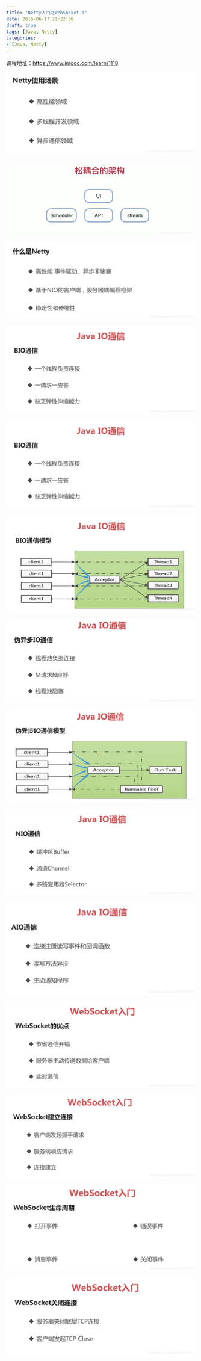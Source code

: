 ```yaml
---
title: "Netty入门之WebSocket-1"
date: 2016-06-17 21:22:30
draft: true
tags: [Java, Netty]
categories:
- [Java, Netty]
---
```


课程地址：https://www.imooc.com/learn/1118

![](../images/2019122712345645.png)

![2020022021533739](../images/2020022021533739.png)

![20191227123315503](../images/20191227123315503.png)

![20191227123818509-1](../images/20191227123818509-1.png)

![20191227123818509](../images/20191227123818509.png)

![20191227123840309](../images/20191227123840309.png)

![20191227124110634](../images/20191227124110634.png)

![20191227124127188](../images/20191227124127188.png)

![20191227124522259](../images/20191227124522259.png)

![20191227124546309](../images/20191227124546309.png)

![20191227125344840](../images/20191227125344840.png)

![20191227125409161](../images/20191227125409161.png)

![20191227125647446](../images/20191227125647446.png)

![20191227125731360](../images/20191227125731360.png)